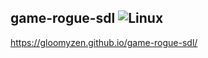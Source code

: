 ## game-rogue-sdl ![Linux](https://github.com/gloomyzen/game-rogue-sdl/workflows/Linux/badge.svg?branch=master)
https://gloomyzen.github.io/game-rogue-sdl/
